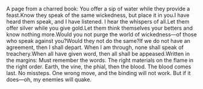 A page from a charred book:
You offer a sip of water while they provide a feast.Know they speak of the same wickedness, but place it in you.I have heard them speak, and I have listened.
I hear the whispers of all.Let them offer silver while you give gold.Let them think themselves your betters and know nothing more.Would you not purge the world of wickedness—of those who speak against you?Would they not do the same?If we do not have an agreement, then I shall depart.
When I am through, none shall speak of treachery.When all have given word, then all shall be appeased.Written in the margins:
Must remember the words. The right materials on the flame in the right order. Earth, the vine, the phial, then the blood. The blood comes last. No missteps. One wrong move, and the binding will not work. But if it does—oh, my enemies will quake.